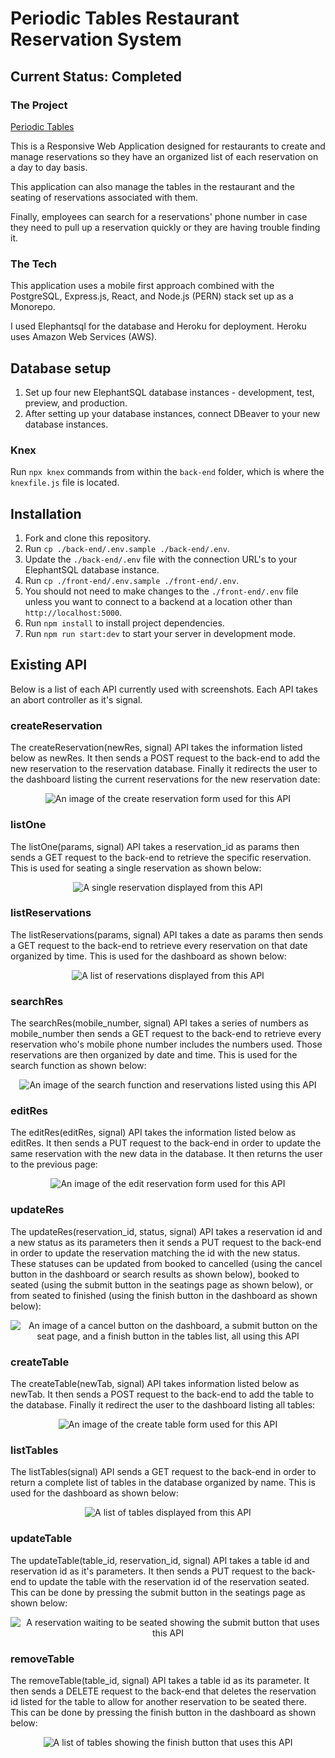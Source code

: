 # Periodic Tables Restaurant Reservation System

## Current Status: Completed

### The Project

[Periodic Tables](https://warm-waters-56754.herokuapp.com/)

This is a Responsive Web Application designed for restaurants to create and manage reservations so they have an organized list of each reservation on a day to day basis.

This application can also manage the tables in the restaurant and the seating of reservations associated with them.

Finally, employees can search for a reservations' phone number in case they need to pull up a reservation quickly or they are having trouble finding it.

### The Tech

This application uses a mobile first approach combined with the PostgreSQL, Express.js, React, and Node.js (PERN) stack set up as a Monorepo.

I used Elephantsql for the database and Heroku for deployment. Heroku uses Amazon Web Services (AWS).

## Database setup

1. Set up four new ElephantSQL database instances - development, test, preview, and production.
1. After setting up your database instances, connect DBeaver to your new database instances.

### Knex

Run `npx knex` commands from within the `back-end` folder, which is where the `knexfile.js` file is located.

## Installation

1. Fork and clone this repository.
1. Run `cp ./back-end/.env.sample ./back-end/.env`.
1. Update the `./back-end/.env` file with the connection URL's to your ElephantSQL database instance.
1. Run `cp ./front-end/.env.sample ./front-end/.env`.
1. You should not need to make changes to the `./front-end/.env` file unless you want to connect to a backend at a location other than `http://localhost:5000`.
1. Run `npm install` to install project dependencies.
1. Run `npm run start:dev` to start your server in development mode.

## Existing API

Below is a list of each API currently used with screenshots. Each API takes an abort controller as it's signal.

### createReservation

The createReservation(newRes, signal) API takes the information listed below as newRes. It then sends a POST request to the back-end to add the new reservation to the reservation database. Finally it redirects the user to the dashboard listing the current reservations for the new reservation date:

<p align="center">
<img src="./back-end/api_images/createReservationAPI.png" alt="An image of the create reservation form used for this API">
</p>

### listOne

The listOne(params, signal) API takes a reservation_id as params then sends a GET request to the back-end to retrieve the specific reservation. This is used for seating a single reservation as shown below:

<p align="center">
<img src="./back-end/api_images/listOneAPI.png" alt="A single reservation displayed from this API">
</p>

### listReservations

The listReservations(params, signal) API takes a date as params then sends a GET request to the back-end to retrieve every reservation on that date organized by time. This is used for the dashboard as shown below:

<p align="center">
<img src="./back-end/api_images/listReservationsAPI.png" alt="A list of reservations displayed from this API">
</p>

### searchRes

The searchRes(mobile_number, signal) API takes a series of numbers as mobile_number then sends a GET request to the back-end to retrieve every reservation who's mobile phone number includes the numbers used. Those reservations are then organized by date and time. This is used for the search function as shown below:

<p align="center">
<img src="./back-end/api_images/searchResAPI.png" alt="An image of the search function and reservations listed using this API">
</p>

### editRes

The editRes(editRes, signal) API takes the information listed below as editRes. It then sends a PUT request to the back-end in order to update the same reservation with the new data in the database. It then returns the user to the previous page:

<p align="center">
<img src="./back-end/api_images/editResAPI.png" alt="An image of the edit reservation form used for this API">
</p>

### updateRes

The updateRes(reservation_id, status, signal) API takes a reservation id and a new status as its parameters then it sends a PUT request to the back-end in order to update the reservation matching the id with the new status. These statuses can be updated from booked to cancelled (using the cancel button in the dashboard or search results as shown below), booked to seated (using the submit button in the seatings page as shown below), or from seated to finished (using the finish button in the dashboard as shown below):

<p align="center">
<img src="./back-end/api_images/updateResAPI.png" alt="An image of a cancel button on the dashboard, a submit button on the seat page, and a finish button in the tables list, all using this API">
</p>

### createTable

The createTable(newTab, signal) API takes information listed below as newTab. It then sends a POST request to the back-end to add the table to the database. Finally it redirect the user to the dashboard listing all tables:

<p align="center">
<img src="./back-end/api_images/createTableAPI.png" alt="An image of the create table form used for this API">
</p>

### listTables

The listTables(signal) API sends a GET request to the back-end in order to return a complete list of tables in the database organized by name. This is used for the dashboard as shown below:

<p align="center">
<img src="./back-end/api_images/listTablesAPI.png" alt="A list of tables displayed from this API">
</p>

### updateTable

The updateTable(table_id, reservation_id, signal) API takes a table id and reservation id as it's parameters. It then sends a PUT request to the back-end to update the table with the reservation id of the reservation seated. This can be done by pressing the submit button in the seatings page as shown below:

<p align="center">
<img src="./back-end/api_images/updateTableAPI.png" alt="A reservation waiting to be seated showing the submit button that uses this API">
</p>

### removeTable

The removeTable(table_id, signal) API takes a table id as its parameter. It then sends a DELETE request to the back-end that deletes the reservation id listed for the table to allow for another reservation to be seated there. This can be done by pressing the finish button in the dashboard as shown below:

<p align="center">
<img src="./back-end/api_images/removeTableAPI.png" alt="A list of tables showing the finish button that uses this API">
</p>
